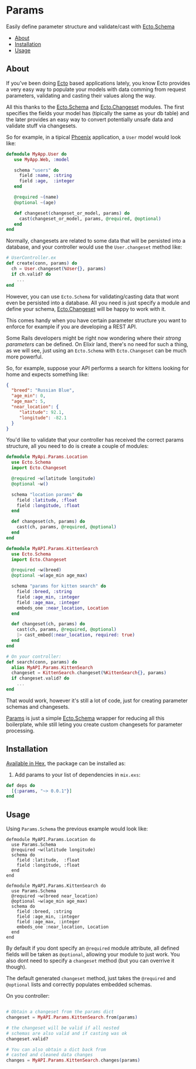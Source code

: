 # Params

Easily define parameter structure and validate/cast with [Ecto.Schema][Ecto.Schema]

- [About](#About)
- [Installation](#Installation)
- [Usage](#Usage)

## About

If you've been doing [Ecto][Ecto] based applications lately,
you know Ecto provides a very easy way to populate your models with data comming
from request parameters, validating and casting their values along the way.

All this thanks to the [Ecto.Schema][Ecto.Schema] and [Ecto.Changeset][cast] modules.
The first specifies the fields your model has (tipically the same as your db table)
and the later provides an easy way to convert potentially unsafe data and validate
stuff via changesets.

So for example, in a tipical [Phoenix][Phoenix] application, a `User` model
would look like:

```elixir
defmodule MyApp.User do
   use MyApp.Web, :model

   schema "users" do
     field :name, :string
     field :age,  :integer
   end

   @required ~(name)
   @optional ~(age)

   def changeset(changeset_or_model, params) do
     cast(changeset_or_model, params, @required, @optional)
   end
end
```

Normally, changesets are related to some data that will be persisted into
a database, and your controller would use the `User.changeset` method like:

```elixir
# UserController.ex
def create(conn, params) do
  ch = User.changeset(%User{}, params)
  if ch.valid? do
    ...
end
```

However, you can use `Ecto.Schema` for validating/casting data that
wont even be persisted into a database. All you need is just specify a module and
define your schema, [Ecto.Changeset][cast] will be happy to work with it.

This comes handy when you have certain parameter structure you want
to enforce for example if you are developing a REST API.

Some Rails developers might be right now wondering where their
_strong parameters_ can be defined. On Elixir land, there's no need for
such a thing, as we will see, just using an `Ecto.Schema` with `Ecto.Changeset`
can be much more powerful.

So, for example, suppose your API performs a search for kittens looking for
home and expects something like:

```json
{
  "breed": "Russian Blue",
  "age_min": 0,
  "age_max": 5,
  "near_location": {
     "latitude": 92.1,
     "longitude": -82.1
  }
}
```

You'd like to validate that your controller has received the correct
params structure, all you need to do is create a couple of modules:

```elixir
defmodule MyApi.Params.Location
  use Ecto.Schema
  import Ecto.Changeset

  @required ~w(latitude longitude)
  @optional ~w()

  schema "location params" do
    field :latitude, :float
    field :longitude, :float
  end

  def changeset(ch, params) do
    cast(ch, params, @required, @optional)
  end
end

defmodule MyAPI.Params.KittenSearch
  use Ecto.Schema
  import Ecto.Changeset

  @required ~w(breed)
  @optional ~w(age_min age_max)

  schema "params for kitten search" do
    field :breed, :string
    field :age_min, :integer
    field :age_max, :integer
    embeds_one :near_location, Location
  end

  def changeset(ch, params) do
    cast(ch, params, @required, @optional)
    |> cast_embed(:near_location, required: true)
  end
end

# On your controller:
def search(conn, params) do
  alias MyAPI.Params.KittenSearch
  changeset = KittenSearch.changeset(%KittenSearch{}, params)
  if changeset.valid? do
    ...
end
```

That would work, however it's still a lot of code,
just for creating parameter schemas and changesets.

[Params](#Usage) is just a simple [Ecto.Schema][Ecto.Schema]
wrapper for reducing all this boilerplate, while still
leting you create custom changesets for parameter processing.

## Installation

[Available in Hex](https://hex.pm/packages/params), the package can be installed as:

  1. Add params to your list of dependencies in `mix.exs`:

```elixir
def deps do
  [{:params, "~> 0.0.1"}]
end
```

## Usage

Using `Params.Schema` the previous example would look like:

```
defmodule MyAPI.Params.Location do
  use Params.Schema
  @required ~w(latitude longitude)
  schema do
    field :latitude,  :float
    field :longitude, :float
  end
end

defmodule MyAPI.Params.KittenSearch do
  use Params.Schema
  @required ~w(breed near_location)
  @optional ~w(age_min age_max)
  schema do
    field :breed, :string
    field :age_min, :integer
    field :age_max, :integer
    embeds_one :near_location, Location
  end
end
```

By default if you dont specify an `@required`
module attribute, all defined fields will be
taken as `@optional`, allowing your module
to just work. You also dont need to specify
a `changeset` method (but you can overrive it though).

The default generated `changeset` method, just
takes the `@required` and `@optional` lists
and correctly populates embedded schemas.

On you controller:

```elixir

# Obtain a changeset from the params dict
changeset = MyAPI.Params.KittenSearch.from(params)

# the changeset will be valid if all nested
# schemas are also valid and if casting was ok
changeset.valid?

# You can also obtain a dict back from
# casted and cleaned data changes
changes = MyAPI.Params.KittenSearch.changes(params)
```


[Phoenix]: http://www.phoenixframework.org
[Ecto]: https://hexdocs.pm/ecto
[Ecto.Schema]: https://hexdocs.pm/ecto/Ecto.Schema.html
[cast]: https://hexdocs.pm/ecto/Ecto.Changeset.html#cast/4
